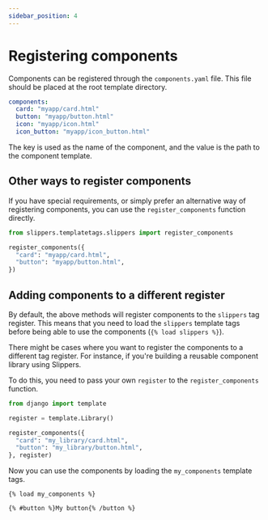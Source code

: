 ```yaml
---
sidebar_position: 4
---
```


# Registering components

Components can be registered through the `components.yaml` file. This file should be placed at the root template directory.

```yaml title="myapp/templates/components.yaml"
components:
  card: "myapp/card.html"
  button: "myapp/button.html"
  icon: "myapp/icon.html"
  icon_button: "myapp/icon_button.html"
```

The key is used as the name of the component, and the value is the path to the component template.

## Other ways to register components

If you have special requirements, or simply prefer an alternative way of registering components, you can use the `register_components` function directly.

```python
from slippers.templatetags.slippers import register_components

register_components({
  "card": "myapp/card.html",
  "button": "myapp/button.html",
})
```

## Adding components to a different register

By default, the above methods will register components to the `slippers` tag register. This means that you need to load the `slippers` template tags before being able to use the components (`{% load slippers %}`).

There might be cases where you want to register the components to a different tag register. For instance, if you're building a reusable component library using Slippers.

To do this, you need to pass your own `register` to the `register_components` function.

```python title="my_library/templatetags/my_components.py"
from django import template

register = template.Library()

register_components({
  "card": "my_library/card.html",
  "button": "my_library/button.html",
}, register)
```

Now you can use the components by loading the `my_components` template tags.

```twig
{% load my_components %}

{% #button %}My button{% /button %}
```
